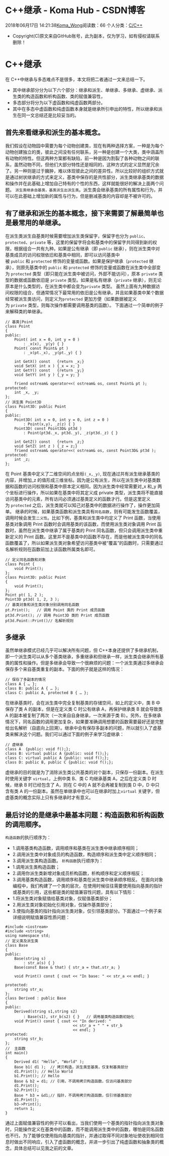 # C++继承 - Koma Hub - CSDN博客
2018年06月17日 14:21:38[Koma_Wong](https://me.csdn.net/Rong_Toa)阅读数：66
个人分类：[C/C++](https://blog.csdn.net/Rong_Toa/article/category/7156199)
- Copyright(C)原文来自GitHub账号，此为副本，仅为学习，如有侵权请联系删除！
# C++继承
在 C++中继承与多态难点不是很多，本文将把二者通过一文来总结一下。
- 其中继承部分分为以下六个部分：继承和派生、单继承、多继承、虚继承、派生类的构造函数和析构函数、类的赋值兼容性，
- 多态部分将分为以下虚函数和纯虚函数两部分。
- 其中在多态中虚函数和纯虚函数本身就是继承所引申出的特性，所以继承和派生在同一文总结还是比较妥当的。
## 首先来看继承和派生的基本概念。
我们假设在动物园中需要为每个动物创建类，现在有两种选择方案，一种是为每个动物创建独立的类，彼此之间没有任何联系，另一种是创建一个大类，类中涵盖所有动物的特性。但这两种方案都有缺陷，前一种是因为割裂了各种动物之间的联系，虽然动物不同，但他们大部分特性还是相同的，这种方式的定义显然是冗余了。另一种则是过于臃肿，难以体现彼此之间的差异性。所以比较好的组织方式就是通过树状继承的方式来定义，基类中保存的是共性部分，派生类继承基类的数据和操作并在此基础上增加自己特有的个性的东西，这样就能很好的解决上面两个问题。
`派生类继承自基类，基类派生出派生类`。派生类会继承基类的所有属性和行为，并可以在此基础上增加新的属性与行为，但是删减基类的内容却是不被许可的。
## 有了继承和派生的基本概念，接下来需要了解最简单也是最常用的单继承。
在派生类派生自基类时候需要增加派生类保留字，保留字也分为 `public`、`protected`、`private` 等，这里的保留字将会和基类中的保留字共同得到新的权限，根据组合一共有九种。如果是公有继承（即 `public` 继承），则在派生类中对基类成员的访问权限依旧和基类中相同，即可以访问基类中被 `public` 和 `protected` 修饰的变量或函数。如果是保护继承（`protected` 继承），则原先基类中的 `public` 和 `protected` 修饰的变量或函数在派生类中全部变为 `protected` 类型（即只能在派生类中被访问，外部不能访问），原本 `private` 类型的数据或函数依旧是 `private` 类型。如果是私有继承（`private` 继承），则无论原本是什么类型的，在派生类中都会变为`private` 类型。 虽然上面有九种数据访问权限的组合，但通常情况下最常用的依旧是公有继承，并且如果基类中某个数据经常被派生类访问，则定义为`protected` 更加方便（如果数据被定义为 `private` 类型，则每次操作都需要调用基类的函数）。
下面通过一个简单的例子来解释类的单继承。
```
// 基类|Point 
class Point
{
public:
    Point( int x = 0, int y = 0 ) 
        : _x(x), _y(y) { } 
    Point( const Point& pt ) 
        : _x(pt._x), _y(pt._y) { } 
        
    int GetX() const   {return _x;}
    void SetX( int x ) {_x = x;	} 
    int GetY() const   {return _y;} 
    void SetY( int y ) {_y = y;	}
    
    friend ostream& operator<<( ostream& os, const Point& pt ); 
protected:
    int _x, _y;
};
// 派生类 Point3D
class Point3D: public Point
{
public:
    Point3D( int x = 0, int y = 0, int z = 0 ) 
        : Point(x,y), _z(z) { }
    Point3D( const Point3D& pt3d ) 
        : Point(pt3d._x, pt3d._y), _z(pt3d._z) { } 
        
    int GetZ() const   {return _z;}
    void SetZ( int z ) {_z = z;}
    friend ostream& operator<<( ostream& os, const Point3D& pt3d ); 
protected:
    int _z;
};
```
在 Point 基类中定义了二维空间的点坐标`(_x,_y)`, 现在通过共有派生继承基类的内容，并增加_z 的值形成三维坐标。因为是公有派生，所以在派生类中对基类数据和函数的访问权限和基类中原本定义相同。因为派生类中经常需要对_x 和_y 两个坐标进行操作，所以如果在基类中将其定义成 private 类型，派生类将不能直接访问基类中的元素，所有访问必须通过基类定义的函数才行。但是这里定义为 `protected` 之后，派生类就可以知己对基类中的数据进行操作了，操作更加简单。 继承的时候，如果基类函数和派生类具有`同名函数`，则有可能发生函数覆盖，调用时候会发生`二义性`。比如下例，基类和派生类中均定义了 Print 函数，当使用基类对象调用 Print 函数时会调用基类的该函数，而使用派生类对象调用 Print 函数时，虽然在派生类中继承了属于基类的 Print 同名函数，但只会调用派生类中重新定义的 Print 函数。这里并不是基类中的函数不存在，而是他被派生类中的同名函数覆盖了，所以如果派生类对象希望访问基类中被“覆盖”的函数时，只需要通过名解析规则在函数前加上该函数所属类名即可。
```
// 定义同名函数和对象
class Point {	
    void Print();
};
class Point3D: public Point 
{ 
    void Print();
}; 
Point pt( 1, 2 );
Point3D pt3d( 1, 2, 3 );
// 基类对象和派生类对象分别调用同名函数
pt.Print();	  // 调用 Point 类的 Print 成员函数
pt3d.Print(); // 调用 Point3D 类的 Print 成员函数
pt3d.Point::Print()// 名解析规则
```
## 多继承
虽然单继承模式已经几乎可以解决所有问题，但 C++本身还提供了多继承机制，即一个派生类可以从多个基类继承，多重继承和但继承一样，派生类会继承所有基类的属性和操作。但是多继承会导致一个很麻烦的问题：一个派生类通过多继承会保存多个来自基类重复的副本。下面的例子就是这样的情况：
```
// 保存了多副本的情况
class A { … };
class B: public A { … };
class C: public A, protected B { … };
```
在继承基类时，会在派生类中完全复制基类的存储空间，如上的定义中，类 B 中保存了类 A 的副本，但是在定义类 C 时公有继承 A，再保护继承类 B 就会导致类 A 的副本被复制了两次（一次来自自身继承，一次来源于类 B）。另外，在多继承情况下，同名函数的调用更加复杂，如果要准确调用想要的函数需要最好还是完整给出名解析（自底向上回溯）。继承中会有保存多副本的问题，所以就引入了虚基类来解决这个问题。我们可以通过下面的例子来学习虚继承：
```
// 虚继承
class A  {public: void f();};
class B: virtual public A {public: void f();}; 
class C: virtual public A {public: void f();}; 
class D: public B, public C {public: void f();};
```
虚继承的目的就是为了消除派生类公共基类的对个副本，只保存一份副本。在派生时使用关键字 `virtual`，上例中类 B、类 C 均继承基类 A，之后在定义类 D 时候，继承 B 时已经包含了 A，则在 C 中的 A 就不会再被复制到类 D 中，D 中只含有类 A 的一份副本。虽然在单继承中也可以在继承时加上`virtual` 关键字，但虚基类的概念实际上只有多继承时才有意义。
## 最后讨论的是继承中最基本问题：构造函数和析构函数的调用顺序。
`构造函数`的执行顺序为：
- 1.调用基类构造函数，调用顺序和基类在派生类中继承顺序相同；
- 2.调用派生类中对象成员的构造函数，构造顺序和派生类中定义顺序相同；
- 3.调用派生类构造函数。
`析构函数`执行顺序为：
- 1.调用派生类构造函数；
- 2.调用你派生类新增对象成员析构函数，析构顺序和定义顺序相反；
- 3.调用基类构造函数，调用顺序和基类在派生类中继承顺序相反。
在面向对象编程中，我们构建了一个类的层次，在使用时候往往需要使用指向基类的指针或基类的引用，这些都是类的赋值兼容性问题，具有以下情形：
- 1.将派生类对象赋值给基类对象，仅赋值基类部分；
- 2.用派生类对象初始化引用对象，仅操作基类部分；
- 3.使指向基类的指针指向派生类对象，仅引领基类部分。下面通过一个例子来详细说明赋值兼容性质问题：
```
#include <iostream>
#include <string> 
using namespace std;
// 定义类及派生类
class Base
{
public:
    Base(string s) 
        : str_a(s) { }
    Base(const Base & that) { str_a = that.str_a; }
    
    void Print() const { cout << "In base: " << str_a << endl; } 
    
protected:
    string str_a;
};
class Derived : public Base
{
public:
    Derived(string s1,string s2) 
        : Base(s1), str_b(s2) { }	// 调用基类构造函数初始化
    void Print() const { cout << "In derived: " 
                              << str_a + " " + str_b 
                              << endl; } 
protected:
    string str_b;
};
//  主函数
int main()
{
    Derived d1( "Hello", "World" );
    Base b1( d1 );	// 拷贝构造，派生类至基类，仅复制基类部分
    d1.Print();	// Hello World
    b1.Print();	// Hello
    Base & b2 = d1;	// 引用，不调用拷贝构造函数，仅访问基类部分
    d1.Print();
    b2.Print();
    Base * b3 = &d1;// 指针，不调用拷贝构造函数，仅引领基类部分
    d1.Print();
    b3->Print(); 
    return 1;
}
```
通过上面赋值兼容性的例子可以看出，当我们使用一个基类的指针指向派生类对象时，只能操作定义在基类中的函数，而不能调用派生类中的函数，哪怕是同名函数也不行。为了能够仅使用指向基类的指针，并通过取得不同对象地址使收到相同信息时做出不同响应，引入了虚函数的概念，并进一步引出了纯虚函数和抽象类的概念，具体总结可以见我之前的文章。
